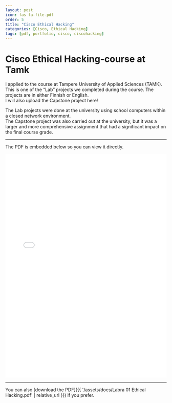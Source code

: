 ```yaml
---
layout: post
icon: fas fa-file-pdf
order: 5
title: "Cisco Ethical Hacking"
categories: [Cisco, Ethical Hacking]
tags: [pdf, portfolio, cisco, ciscohacking]
---
```


# Cisco Ethical Hacking-course at Tamk

I applied to the course at Tampere University of Applied Sciences (TAMK).  
This is one of the “Lab” projects we completed during the course. The projects are in either Finnish or English.  
I will also upload the Capstone project here!

The Lab projects were done at the university using school computers within a closed network environment.  
The Capstone project was also carried out at the university, but it was a larger and more comprehensive assignment that had a significant impact on the final course grade.

---

The PDF is embedded below so you can view it directly.

<iframe src="{{ '/assets/docs/Labra 01 Ethical Hacking.pdf' | relative_url }}" width="100%" height="700px" style="border:none;"></iframe>

---

You can also [download the PDF]({{ '/assets/docs/Labra 01 Ethical Hacking.pdf' | relative_url }}) if you prefer.

